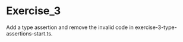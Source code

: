 # Exercise_3

Add a type assertion and remove the invalid code in exercise-3-type-assertions-start.ts.